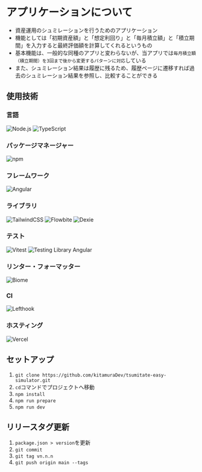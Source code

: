 # アプリケーションについて

- 資産運用のシュミレーションを行うためのアプリケーション
- 機能としては「初期資産額」と「想定利回り」と「毎月積立額」と「積立期間」を入力すると最終評価額を計算してくれるというもの
- 基本機能は、一般的な同種のアプリと変わらないが、当アプリでは`毎月積立額（積立期間）を3回まで後から変更するパターンに対応`している
- また、シュミレーション結果は履歴に残るため、履歴ページに遷移すれば過去のシュミレーション結果を参照し、比較することができる

## 使用技術

### 言語

![Node.js](https://img.shields.io/badge/Node-v22.0.0-blue)
![TypeScript](https://img.shields.io/badge/TypeScript-v5.5.4-blue)

### パッケージマネージャー

![npm](https://img.shields.io/badge/npm-v10.5.1-blue)

### フレームワーク

![Angular](https://img.shields.io/badge/Angular-v19.1.1-blue)

### ライブラリ

![TailwindCSS](https://img.shields.io/badge/TailwindCSS-v3.4.0-blue)
![Flowbite](https://img.shields.io/badge/Flowbite-v2.2.1-blue)
![Dexie](https://img.shields.io/badge/Dexie-v3.2.4-blue)

### テスト

![Vitest](https://img.shields.io/badge/Vitest-v3.2.4-blue)
![Testing Library Angular](https://img.shields.io/badge/Testing_Library_Angular-v17.3.5-blue)

### リンター・フォーマッター

![Biome](https://img.shields.io/badge/Biome-v1.9.4-blue)

### CI

![Lefthook](https://img.shields.io/badge/Lefthook-v1.11.9-blue)

### ホスティング

![Vercel](https://img.shields.io/badge/Vercel-Supported-blue)

## セットアップ

1. `git clone https://github.com/kitamuraDev/tsumitate-easy-simulator.git`
2. `cd`コマンドでプロジェクトへ移動
3. `npm install`
4. `npm run prepare`
5. `npm run dev`

## リリースタグ更新

1. `package.json > version`を更新
2. `git commit`
3. `git tag vn.n.n`
4. `git push origin main --tags`
